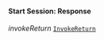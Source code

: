 

#### Start Session: Response  
  
<article>

*invokeReturn* [`InvokeReturn`](/docs/ssm-chaincode-invokereturn--page#invokereturn) 

</article>

